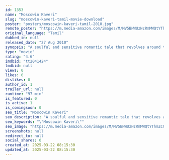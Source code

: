 ```yaml
---
id: 1353
name: "Moscowin Kaveri"
slug: "moscowin-kaveri-tamil-movie-download"
poster: "posters/moscowin-kaveri-tamil-2010.jpg"
remote_poster: "https://m.media-amazon.com/images/M/MV5BNWUzNzRmMWQtYThmZC00MGU2LTkyOWYtNzhlNTNmNzlhOWExXkEyXkFqcGc@._V1_SX300.jpg"
original_language: "Tamil"
dubbed_in: null
released_date: "27 Aug 2010"
synopsis: "A soulful and sensitive romantic tale that revolves around to people whose personalities are diametrically opposed. Opposites may attract, but will they be able to establish harmony in the long term?"
type: "movie"
rating: "4.6"
imdbid: "tt2041424"
tmdbid: null
views: 0
likes: 0
dislikes: 0
author_id: 1
trailer_url: null
runtime: "97 min"
is_featured: 0
is_active: 1
is_comingsoon: 0
seo_title: "Moscowin Kaveri"
seo_description: "A soulful and sensitive romantic tale that revolves around to people whose personalities are diametrically opposed. Opposites may attract, but will they be able to establish harmony in the long term?"
seo_keywords: "\"Moscowin Kaveri\""
seo_image: "https://m.media-amazon.com/images/M/MV5BNWUzNzRmMWQtYThmZC00MGU2LTkyOWYtNzhlNTNmNzlhOWExXkEyXkFqcGc@._V1_SX300.jpg"
screenshots: null
redirect_to: null
social_shares: 0
created_at: 2025-03-22 08:15:30
updated_at: 2025-03-22 08:15:30
---
```



